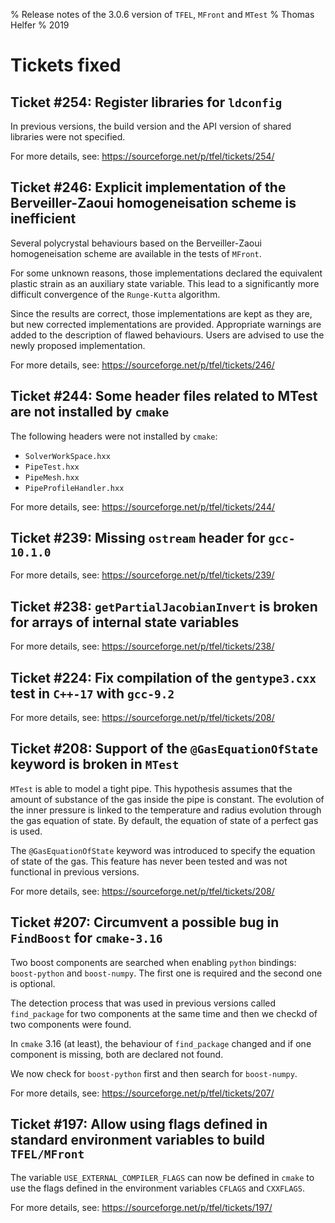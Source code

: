 % Release notes of the 3.0.6 version of `TFEL`, `MFront` and `MTest`
% Thomas Helfer
% 2019

# Tickets fixed

## Ticket #254: Register libraries for `ldconfig`

In previous versions, the build version and the API version of shared
libraries were not specified.

For more details, see: <https://sourceforge.net/p/tfel/tickets/254/>

## Ticket #246: Explicit implementation of the Berveiller-Zaoui homogeneisation scheme is inefficient

Several polycrystal behaviours based on the Berveiller-Zaoui
homogeneisation scheme are available in the tests of `MFront`.

For some unknown reasons, those implementations declared the equivalent
plastic strain as an auxiliary state variable. This lead to a
significantly more difficult convergence of the `Runge-Kutta` algorithm.

Since the results are correct, those implementations are kept as they
are, but new corrected implementations are provided. Appropriate
warnings are added to the description of flawed behaviours. Users are
advised to use the newly proposed implementation.

For more details, see: <https://sourceforge.net/p/tfel/tickets/246/>

## Ticket #244: Some header files related to MTest are not installed by `cmake`

The following headers were not installed by `cmake`:

- `SolverWorkSpace.hxx`
- `PipeTest.hxx`
- `PipeMesh.hxx`
- `PipeProfileHandler.hxx`

For more details, see: <https://sourceforge.net/p/tfel/tickets/244/>

## Ticket #239: Missing `ostream` header for `gcc-10.1.0`

For more details, see: <https://sourceforge.net/p/tfel/tickets/239/>

## Ticket #238: `getPartialJacobianInvert` is broken for arrays of internal state variables

For more details, see: <https://sourceforge.net/p/tfel/tickets/238/>

## Ticket #224: Fix compilation of the `gentype3.cxx` test in `C++-17` with `gcc-9.2`

For more details, see: <https://sourceforge.net/p/tfel/tickets/208/>

## Ticket #208: Support of the `@GasEquationOfState` keyword is broken in `MTest`

`MTest` is able to model a tight pipe. This hypothesis assumes that the
amount of substance of the gas inside the pipe is constant. The
evolution of the inner pressure is linked to the temperature and radius
evolution through the gas equation of state. By default, the equation of
state of a perfect gas is used.

The `@GasEquationOfState` keyword was introduced to specify the equation
of state of the gas. This feature has never been tested and was not
functional in previous versions.

For more details, see: <https://sourceforge.net/p/tfel/tickets/208/>

## Ticket #207: Circumvent a possible bug in `FindBoost` for `cmake-3.16`

Two boost components are searched when enabling `python` bindings:
`boost-python` and `boost-numpy`. The first one is required and the
second one is optional.

The detection process that was used in previous versions called
`find_package` for two components at the same time and then we checkd of
two components were found.

In `cmake` 3.16 (at least), the behaviour of `find_package` changed and
if one component is missing, both are declared not found.

We now check for `boost-python` first and then search for `boost-numpy`.

For more details, see: <https://sourceforge.net/p/tfel/tickets/207/>

## Ticket #197: Allow using flags defined in standard environment variables to build `TFEL/MFront`

The variable `USE_EXTERNAL_COMPILER_FLAGS` can now be defined in `cmake`
to use the flags defined in the environment variables `CFLAGS` and
`CXXFLAGS`.

For more details, see: <https://sourceforge.net/p/tfel/tickets/197/>

